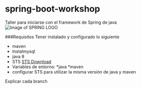 # spring-boot-workshop
Taller para iniciarse con el framework de Spring de java
![Image of SPRING LOGO](https://i2.wp.com/chrouki.com/wp-content/uploads/2018/01/spring-boot.png?resize=716%2C205)

###Requisitos
Tener instalado y configurado lo siguiente
* maven
* Instalmysql
* java 8
* STS [STS Download](https://spring.io/tools/sts/all)
* Variables de entorno: 
  *java
  *maven
* configurar STS para utilizar la misma versión de java y maven

Explicar cada branch


